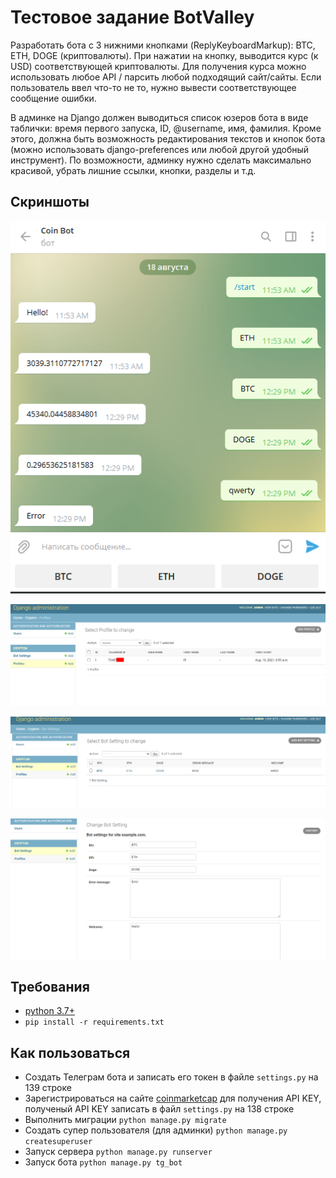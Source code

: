 # Тестовое задание BotValley
Разработать бота с 3 нижними кнопками (ReplyKeyboardMarkup): BTC, ETH, DOGE (криптовалюты). При нажатии на кнопку, выводится курс (к USD) соответствующей криптовалюты. Для получения курса можно использовать любое API / парсить любой подходящий сайт/сайты. Если пользователь ввел что-то не то, нужно вывести соответствующее сообщение ошибки.

В админке на Django должен выводиться список юзеров бота в виде таблички: время первого запуска, ID, @username, имя, фамилия. Кроме этого, должна быть возможность редактирования текстов и кнопок бота (можно использовать django-preferences или любой другой удобный инструмент). По возможности, админку нужно сделать максимально красивой, убрать лишние ссылки, кнопки, разделы и т.д.

## Скриншоты
![alt tag](https://github.com/iterweb/test_bot/blob/master/screenshots/coin_bot.png)

![alt tag](https://github.com/iterweb/test_bot/blob/master/screenshots/profiles.png)

![alt tag](https://github.com/iterweb/test_bot/blob/master/screenshots/bot_settings.png)

![alt tag](https://github.com/iterweb/test_bot/blob/master/screenshots/bot_settings_1.png)

## Требования
* [python 3.7+](https://www.python.org/)
* ```pip install -r requirements.txt```
## Как пользоваться
* Создать Телеграм бота и записать его токен в файле ```settings.py``` на 139 строке
* Зарегистрироваться на сайте [coinmarketcap](https://coinmarketcap.com/api/v1/) для получения API KEY, полученый API KEY записать в файл ```settings.py``` на 138 строке
* Выполнить миграции ```python manage.py migrate```
* Создать супер пользователя (для админки) ```python manage.py createsuperuser```
* Запуск сервера ```python manage.py runserver```
* Запуск бота ```python manage.py tg_bot```
